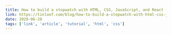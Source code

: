 ```yaml
---
title: How to build a stopwatch with HTML, CSS, JavaScript, and React (part I)
link: https://tinloof.com/blog/how-to-build-a-stopwatch-with-html-css-js-react-part-1/
date: 2020-06-28
tags: ['link', 'article', 'tutorial', 'html', 'css']
---
```

